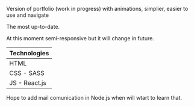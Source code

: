 Version of portfolio (work in progress) with animations, simplier, easier to use and navigate

The most up-to-date.

At this moment semi-responsive but it will change in future.


Technologies  |
------------- |
HTML          |
CSS - SASS    |
JS - React.js |

  
  
Hope to add mail comunication in Node.js when will wtart to learn that.
